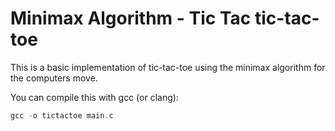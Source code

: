 # Minimax Algorithm - Tic Tac tic-tac-toe

This is a basic implementation of tic-tac-toe using the minimax algorithm for the
computers move.

You can compile this with gcc (or clang):

```c
gcc -o tictactoe main.c

```
